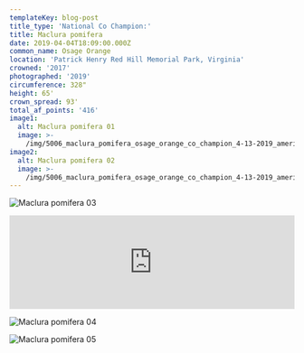 ```yaml
---
templateKey: blog-post
title_type: 'National Co Champion:'
title: Maclura pomifera
date: 2019-04-04T18:09:00.000Z
common_name: Osage Orange
location: 'Patrick Henry Red Hill Memorial Park, Virginia'
crowned: '2017'
photographed: '2019'
circumference: 328"
height: 65'
crown_spread: 93'
total_af_points: '416'
image1:
  alt: Maclura pomifera 01
  image: >-
    /img/5006_maclura_pomifera_osage_orange_co_champion_4-13-2019_american_forests_brian_kelley_base.jpg
image2:
  alt: Maclura pomifera 02
  image: >-
    /img/5006_maclura_pomifera_osage_orange_co_champion_4-13-2019_american_forests_brian_kelley_base_2.jpg
---
```

![Maclura pomifera 03](/img/5006_maclura_pomifera_osage_orange_co_champion_4-13-2019_american_forests_brian_kelley_full_sunrise.jpg)

<iframe width="100%" height="166" scrolling="no" frameborder="no" allow="autoplay" src="https://w.soundcloud.com/player/?url=https%3A//api.soundcloud.com/tracks/611868780&color=%23ff5500&auto_play=false&hide_related=false&show_comments=true&show_user=true&show_reposts=false&show_teaser=true"></iframe>

![Maclura pomifera 04](/img/5006_maclura_pomifera_osage_orange_co_champion_4-13-2019_american_forests_brian_kelley_full_1.jpg)

![Maclura pomifera 05](/img/5006_maclura_pomifera_osage_orange_co_champion_4-13-2019_american_forests_brian_kelley_scale.jpg)
